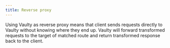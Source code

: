```yaml
---
title: Reverse proxy
---
```


Using Vaulty as reverse proxy means that client sends requests directly to Vaulty without knowing where they end up. Vaulty will forward transformed requests to the target of matched route and return transformed response back to the client.
